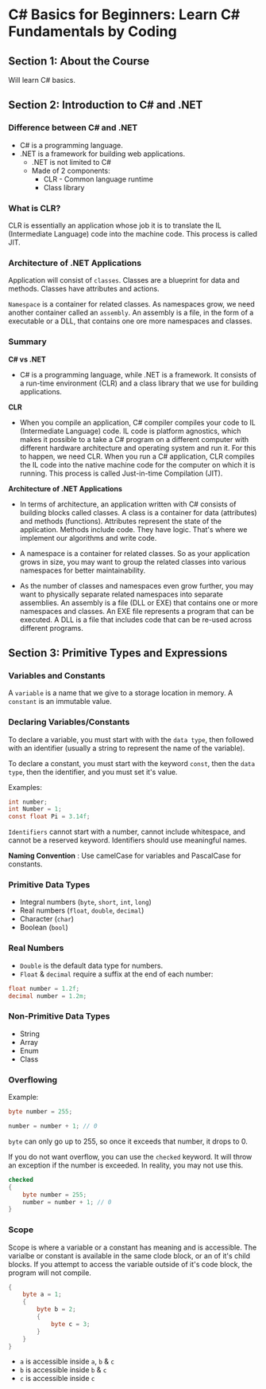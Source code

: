 # C# Basics for Beginners: Learn C# Fundamentals by Coding

## **Section 1: About the Course**

Will learn C# basics.


## **Section 2: Introduction to C# and .NET**

### **Difference between C# and .NET**
* C# is a programming language.
* .NET is a framework for building web applications.
    * .NET is not limited to C#
    * Made of 2 components:
        * CLR - Common language runtime
        * Class library

### **What is CLR?**

CLR is essentially an application whose job it is to translate the IL (Intermediate Language) code into the machine code. This process is called JIT.

### **Architecture of .NET Applications**

Application will consist of `classes`. Classes are a blueprint for data and methods. Classes have attributes and actions.

`Namespace` is a container for related classes. As namespaces grow, we need another container called an `assembly`. An assembly is a file, in the form of a executable or a DLL, that contains one ore more namespaces and classes.

### **Summary**

**C# vs .NET**
* C# is a programming language, while .NET is a framework. It consists of a run-time environment (CLR) and a class library that we use for building applications.

**CLR** 
* When you compile an application, C# compiler compiles your code to IL (Intermediate Language) code. IL code is platform agnostics, which makes it possible to a take a C# program on a different computer with different hardware architecture and operating system and run it. For this to happen, we need CLR. When you run a C# application, CLR compiles the IL code into the native machine code for the computer on which it is running. This process is called Just-in-time Compilation (JIT).

**Architecture of .NET Applications**
* In terms of architecture, an application written with C# consists of building blocks called classes. A class is a container for data (attributes) and methods (functions). Attributes represent the state of the application. Methods include code. They have logic. That's where we implement our algorithms and write code.

* A namespace is a container for related classes. So as your application grows in size, you may want to group the related classes into various namespaces for better maintainability.

* As the number of classes and namespaces even grow further, you may want to physically separate related namespaces into separate assemblies. An assembly is a file (DLL or EXE) that contains one or more namespaces and classes. An EXE file represents a program that can be executed. A DLL is a file that includes code that can be re-used across different programs.


## **Section 3: Primitive Types and Expressions**

### **Variables and Constants**

A `variable` is a name that we give to a storage location in memory.
A `constant` is an immutable value. 

### **Declaring Variables/Constants**

To declare a variable, you must start with with the `data type`, then followed with an identifier (usually a string to represent the name of the variable).

To declare a constant, you must start with the keyword `const`, then the `data type`, then the identifier, and you must set it's value.

Examples:
```csharp
int number;
int Number = 1;
const float Pi = 3.14f;
```

`Identifiers` cannot start with a number, cannot include whitespace, and cannot be a reserved keyword. Identifiers should use meaningful names.

**Naming Convention** : Use camelCase for variables and PascalCase for constants.

### **Primitive Data Types**
* Integral numbers (`byte`, `short`, `int`, `long`)
* Real numbers (`float`, `double`, `decimal`)
* Character (`char`)
* Boolean (`bool`)

### **Real Numbers**
* `Double` is the default data type for numbers.
* `Float` & `decimal` require a suffix at the end of each number:
```csharp
float number = 1.2f;
decimal number = 1.2m;
```

### **Non-Primitive Data Types**
* String
* Array
* Enum
* Class

### **Overflowing**

Example:
```csharp
byte number = 255;

number = number + 1; // 0
```

`byte` can only go up to 255, so once it exceeds that number, it drops to 0.

If you do not want overflow, you can use the `checked` keyword. It will throw an exception if the number is exceeded. In reality, you may not use this.
```csharp
checked
{
    byte number = 255;
    number = number + 1; // 0
}
```

### **Scope**

Scope is where a variable or a constant has meaning and is accessible. The varialbe or constant is available in the same clode block, or an of it's child blocks. If you attempt to access the variable outside of it's code block, the program will not compile.
```csharp
{
    byte a = 1;
    {
        byte b = 2;
        {
            byte c = 3;
        }
    }
}
```
* `a` is accessible inside `a`, `b` & `c`
* `b` is accessible inside `b` & `c`
* `c` is accessible inside `c`